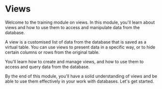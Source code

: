 # Views

Welcome to the training module on views. In this module, you'll learn about views and how to use them to access and manipulate data from the database. 

A view is a customised list of data from the database that is saved as a virtual table. You can use views to present data in a specific way, or to hide certain columns or rows from the original table. 

You'll learn how to create and manage views, and how to use them to access and query data from the database. 

By the end of this module, you'll have a solid understanding of views and be able to use them effectively in your work with databases. Let's get started.